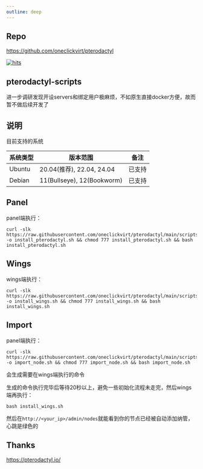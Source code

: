 ```yaml
---
outline: deep
---
```


## Repo

https://github.com/oneclickvirt/pterodactyl

[![hits](https://hits.spiritlhl.net/pterodactyl.svg?action=hit&title=hits&title_bg=%23555555&count_bg=%233aebee&edge_flat=false)](https://hits.spiritlhl.net)

## pterodactyl-scripts

进一步调研发现开设servers和绑定用户极麻烦，不如原生直接docker方便，故而暂不做后续开发了

## 说明

目前支持的系统

| 系统类型    | 版本范围                    | 备注         |
|-------------|----------------------------|--------------|
| Ubuntu      | 20.04(推荐), 22.04, 24.04  | 已支持       |
| Debian      | 11(Bullseye), 12(Bookworm) | 已支持       |

## Panel

panel端执行：

```shell
curl -slk https://raw.githubusercontent.com/oneclickvirt/pterodactyl/main/scripts/install_pterodactyl.sh -o install_pterodactyl.sh && chmod 777 install_pterodactyl.sh && bash install_pterodactyl.sh
```

## Wings

wings端执行：

```shell
curl -slk https://raw.githubusercontent.com/oneclickvirt/pterodactyl/main/scripts/install_wings.sh -o install_wings.sh && chmod 777 install_wings.sh && bash install_wings.sh
```

## Import

panel端执行：

```shell
curl -slk https://raw.githubusercontent.com/oneclickvirt/pterodactyl/main/scripts/import_node.sh -o import_node.sh && chmod 777 import_node.sh && bash import_node.sh
```

会生成需要在wings端执行的命令

生成的命令执行完毕后等待20秒以上，避免一些初始化流程未走完，然后wings端再执行：

```shell
bash install_wings.sh
```

然后在```http://<your_ip>/admin/nodes```就能看到你的节点已经被自动添加纳管，心跳是绿色的

## Thanks

https://pterodactyl.io/
